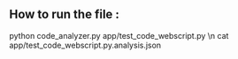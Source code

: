 ## How to run the file : 
python code_analyzer.py app/test_code_webscript.py \n
cat app/test_code_webscript.py.analysis.json 
